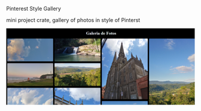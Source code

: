 Pinterest Style Gallery

mini project crate, gallery of photos in style of Pinterst


<img src="https://github.com/AR097/Pinterest-Style-Gallery/blob/main/Galeria/galeria%20style%20pinterest.png" alt="display galeria">
